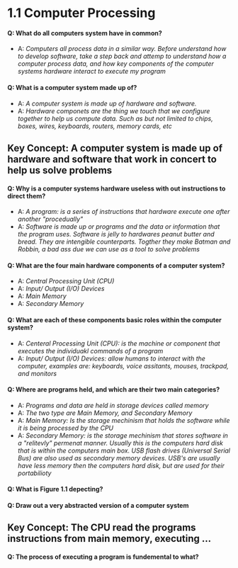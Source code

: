 #  1.1 Computer Processing 


#### Q: What do all computers system have in common? 
- A: *Computers all process data in a similar way. Before understand how to develop software, take a step back and attemp to understand how a computer process data, and how key components of the computer systems hardware interact to execute my program*


#### Q: What is a computer system made up of? 
- A: *A computer system is made up of hardware and software.*
- A: *Hardware componets are the thing we touch that we configure together to help us compute data. Such as but not limited to chips, boxes, wires, keyboards, routers, memory cards, etc*


## Key Concept: A computer system is made up of hardware and software that work in concert to help us solve problems 


#### Q: Why is a computer systems hardware useless with out instructions to direct them? 
- A: *A program: is a series of instructions that hardware execute one after another "procedually"*
- A: *Software is made up or programs and the data or information that the program uses. Software is jelly to hardwares peanut butter and bread. They are intengible counterparts. Togther they make Batman and Robbin, a bad ass due we can use as a tool to solve problems*


#### Q: What are the four main hardware components of a computer system? 
- A: *Central Processing Unit (CPU)*
- A: *Input/ Output (I/O) Devices*
- A: *Main Memory*
- A: *Secondary Memory*


#### Q: What are each of these components basic roles within the computer system? 
- A: *Centeral Processing Unit (CPU): is the machine or component that executes the individuakl commands of a program*
- A: *Input/ Output (I/O) Devices: allow humans to interact with the computer, examples are: keyboards, voice assitants, mouses, trackpad, and monitors*


#### Q: Where are programs held, and which are their two main categories? 
- A: *Programs and data are held in storage devices called memory*
- A: *The two type are Main Memory, and Secondary Memory*
- A: *Main Memory: Is the storage mechinism that holds the software while it is being processed by the CPU*
- A: *Secondary Memory: is the storage mechinism that stores software in a "relitevly" permenat manner. Usually this is the computers hard disk that is within the computers main box. USB flash drives (Universal Serial Bus) are also used as secondary memory devices. USB's are usually have less memory then the computers hard disk, but are used for their portabilioty*


#### Q: What is Figure 1.1 depecting? 


#### Q: Draw out a very abstracted version of a computer system


## Key Concept: The CPU read the programs instructions from main memory, executing ...


#### Q: The process of executing a program is fundemental to what? 





